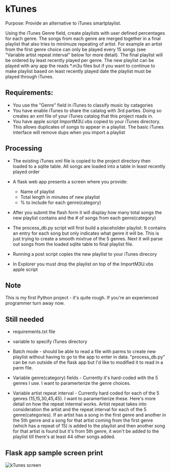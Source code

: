 # kTunes

Purpose: Provide an alternative to iTunes smartplaylist. 

Using the iTunes Genre field, create playlists with user defined percentages for each genre. The songs from each genre are merged together in a final playlist that also tries to minimuze repeating of artist. For example an artist from the first genre choice can only be played every 15 songs (see "Variable artist repeat interval" below for more detail). The final playlist will be ordered by least recently played per genre. The new playlist can be played with any app the reads *.m3u files but if you want to continue to make playlist based on least recently played date the playlist must be played through iTunes.

## Requirements: 
- You use the "Genre" field in iTunes to classify music by catagories
- You have enable iTunes to share the catalog with 3rd parties. Doing so creates an xml file of your iTunes catalog that this project reads in.
- You have apple script ImportM3U.vbs copied to your iTunes directory. This allows duplicates of songs to appear in a playlist. The basic iTunes interface will remove dups when you import a playlist
              
## Processing
- The existing iTunes xml file is copied to the project directory then loaded to a sqlite table. All songs are loaded into a table in least recently played order
- A flask web app presents a screen where you provide:
  - Name of playlist
  - Total length in minutes of new playlist
  - % to include for each genre(category)

- After you submit the flash form it will display how many total songs the new playlist contains and the # of songs from each genre(category)
- The process_db.py script will first build a placeholder playlist. It contains an entry for each song but only indicates what genre it will be. This is just trying to create a smooth mixtrue of the 5 genres. Next it will parse out songs from the loaded sqlite table to final playlist file.
- Running a post script copies the new playlist to your iTunes direcory
- In Explorer you must drop the playlist on top of the ImportM3U.vbs apple script

## Note
This is my first Python project - it's quite rough. If you're an experienced programmer turn away now.

## Still needed
- requirements.txt file
- variable to specify iTunes directory
- Batch mode - should be able to read a file with parms to create new playlist without having to go to the app to enter in data. "process_db.py" can be run
outside of the flask app but I'd like to modified it to read in a parm file.
- Variable genre(category) fields - Currently it's hard-coded with the 5 genres I use. I want to paramerterize the genre choices.

- Variable artist repeat interval - Currently hard coded for each of the 5 genres (15,15,30,45,45). I want to paramertierize these. Here's more detail on how the repeat intermal works. Artist repeat takes into consideration the artist and the repeat interval for each of the 5 genre(categories). If an artist has a song in the first genre and another in the 5th genre and a song for that artist coming from the first genre (which has a repeat of 15) is added to the playlist and then another song for that artist is found but it's from 5th genre, it won't be added to the playlist till there's at least 44 other songs added.

## Flask app sample screen print
![kTunes screen](https://user-images.githubusercontent.com/107451552/192881760-4221c58a-b2de-4b18-a0b1-755aeb20f217.png)

